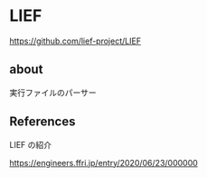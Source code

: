 # LIEF

https://github.com/lief-project/LIEF

## about

実行ファイルのパーサー

## References

LIEF の紹介

https://engineers.ffri.jp/entry/2020/06/23/000000
